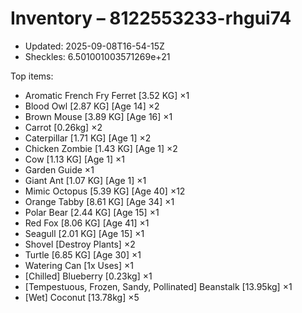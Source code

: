 # Inventory – 8122553233-rhgui74

- Updated: 2025-09-08T16-54-15Z
- Sheckles: 6.501001003571269e+21

Top items:
- Aromatic French Fry Ferret [3.52 KG] ×1
- Blood Owl [2.87 KG] [Age 14] ×2
- Brown Mouse [3.89 KG] [Age 16] ×1
- Carrot [0.26kg] ×2
- Caterpillar [1.71 KG] [Age 1] ×2
- Chicken Zombie [1.43 KG] [Age 1] ×2
- Cow [1.13 KG] [Age 1] ×1
- Garden Guide ×1
- Giant Ant [1.07 KG] [Age 1] ×1
- Mimic Octopus [5.39 KG] [Age 40] ×12
- Orange Tabby [8.61 KG] [Age 34] ×1
- Polar Bear [2.44 KG] [Age 15] ×1
- Red Fox [8.06 KG] [Age 41] ×1
- Seagull [2.01 KG] [Age 15] ×1
- Shovel [Destroy Plants] ×2
- Turtle [6.85 KG] [Age 30] ×1
- Watering Can [1x Uses] ×1
- [Chilled] Blueberry [0.23kg] ×1
- [Tempestuous, Frozen, Sandy, Pollinated] Beanstalk [13.95kg] ×1
- [Wet] Coconut [13.78kg] ×5
